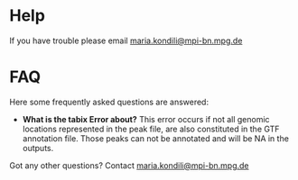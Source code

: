 Help
====
If you have trouble please email maria.kondili@mpi-bn.mpg.de


FAQ
===
Here some frequently asked questions are answered:

* **What is the tabix Error about?**
	This error occurs if not all genomic locations represented in the peak file, are also constituted in the GTF annotation file. 
	Those peaks can not be annotated and will be NA in the outputs.

Got any other questions? Contact maria.kondili@mpi-bn.mpg.de
